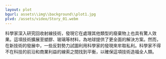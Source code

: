 ```yaml
---
layout: plot
bgurl: assets\\img\\background\\plot1.jpg
plvd: /assets/video/Story_01.webm
---
```


科學家深入研究回收射線技術，發現它在處理其他類型的廢棄物上也具有驚人效果。這項技術擴展至塑膠、玻璃等材料，為地球提供了更全面的解決方案。然而，在新技術的發展中，一些反對勢力試圖利用科學家的發現來牟取私利。科學家不得不在科技的前沿和商業利益的線索之間找到平衡，以確保這項技術造福全人類。